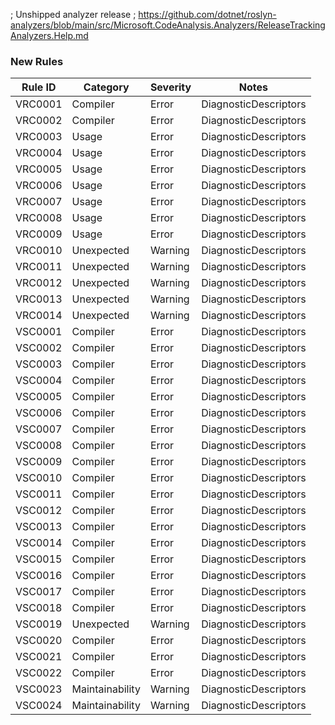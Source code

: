 ﻿; Unshipped analyzer release
; https://github.com/dotnet/roslyn-analyzers/blob/main/src/Microsoft.CodeAnalysis.Analyzers/ReleaseTrackingAnalyzers.Help.md
### New Rules

Rule ID | Category | Severity | Notes
--------|----------|----------|-------
VRC0001 | Compiler | Error | DiagnosticDescriptors
VRC0002 | Compiler | Error | DiagnosticDescriptors
VRC0003 | Usage | Error | DiagnosticDescriptors
VRC0004 | Usage | Error | DiagnosticDescriptors
VRC0005 | Usage | Error | DiagnosticDescriptors
VRC0006 | Usage | Error | DiagnosticDescriptors
VRC0007 | Usage | Error | DiagnosticDescriptors
VRC0008 | Usage | Error | DiagnosticDescriptors
VRC0009 | Usage | Error | DiagnosticDescriptors
VRC0010 | Unexpected | Warning | DiagnosticDescriptors
VRC0011 | Unexpected | Warning | DiagnosticDescriptors
VRC0012 | Unexpected | Warning | DiagnosticDescriptors
VRC0013 | Unexpected | Warning | DiagnosticDescriptors
VRC0014 | Unexpected | Warning | DiagnosticDescriptors
VSC0001 | Compiler | Error | DiagnosticDescriptors
VSC0002 | Compiler | Error | DiagnosticDescriptors
VSC0003 | Compiler | Error | DiagnosticDescriptors
VSC0004 | Compiler | Error | DiagnosticDescriptors
VSC0005 | Compiler | Error | DiagnosticDescriptors
VSC0006 | Compiler | Error | DiagnosticDescriptors
VSC0007 | Compiler | Error | DiagnosticDescriptors
VSC0008 | Compiler | Error | DiagnosticDescriptors
VSC0009 | Compiler | Error | DiagnosticDescriptors
VSC0010 | Compiler | Error | DiagnosticDescriptors
VSC0011 | Compiler | Error | DiagnosticDescriptors
VSC0012 | Compiler | Error | DiagnosticDescriptors
VSC0013 | Compiler | Error | DiagnosticDescriptors
VSC0014 | Compiler | Error | DiagnosticDescriptors
VSC0015 | Compiler | Error | DiagnosticDescriptors
VSC0016 | Compiler | Error | DiagnosticDescriptors
VSC0017 | Compiler | Error | DiagnosticDescriptors
VSC0018 | Compiler | Error | DiagnosticDescriptors
VSC0019 | Unexpected | Warning | DiagnosticDescriptors
VSC0020 | Compiler | Error | DiagnosticDescriptors
VSC0021 | Compiler | Error | DiagnosticDescriptors
VSC0022 | Compiler | Error | DiagnosticDescriptors
VSC0023 | Maintainability | Warning | DiagnosticDescriptors
VSC0024 | Maintainability | Warning | DiagnosticDescriptors